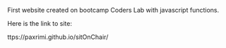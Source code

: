 First website created on bootcamp Coders Lab with javascript functions. 

Here is the link to site: 

ttps://paxrimi.github.io/sitOnChair/
